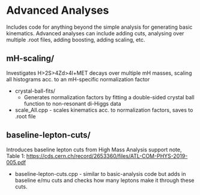 # Advanced Analyses
Includes code for anything beyond the simple analysis for generating basic kinematics. Advanced analyses can include adding cuts, analysing over multiple .root files, adding boosting, adding scaling, etc.

## mH-scaling/
Investigates H>2S>4Zd>4l+MET decays over multiple mH masses, scaling all histograms acc. to an mH-specific normalization factor

- crystal-ball-fits/
    - Generates normalization factors by fitting a double-sided crystal ball function to non-resonant di-Higgs data
- scale_All.cpp - scales kinematics acc. to normalization factors, saves to .root file

## baseline-lepton-cuts/
Introduces baseline lepton cuts from High Mass Analysis support note, Table 1: https://cds.cern.ch/record/2653360/files/ATL-COM-PHYS-2019-005.pdf

- baseline-lepton-cuts.cpp - similar to basic-analysis code but adds in baseline e/mu cuts and checks how many leptons make it through these cuts.